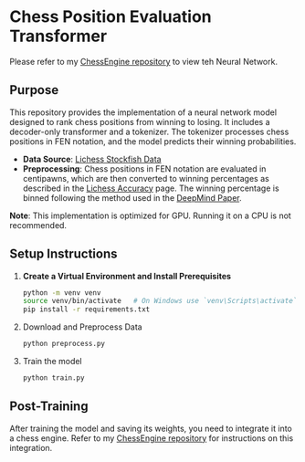 # Chess Position Evaluation Transformer

Please refer to my [ChessEngine repository](https://github.com/andr3wV/ChessEngine) to view teh Neural Network. 

## Purpose

This repository provides the implementation of a neural network model designed to rank chess positions from winning to losing. It includes a decoder-only transformer and a tokenizer. The tokenizer processes chess positions in FEN notation, and the model predicts their winning probabilities.

- **Data Source**: [Lichess Stockfish Data](https://huggingface.co/datasets/mauricett/lichess_sf)
- **Preprocessing**: Chess positions in FEN notation are evaluated in centipawns, which are then converted to winning percentages as described in the [Lichess Accuracy](https://lichess.org/page/accuracy) page. The winning percentage is binned following the method used in the [DeepMind Paper](https://arxiv.org/abs/2402.04494).

**Note**: This implementation is optimized for GPU. Running it on a CPU is not recommended.

## Setup Instructions

1. **Create a Virtual Environment and Install Prerequisites**

   ```sh
   python -m venv venv
   source venv/bin/activate   # On Windows use `venv\Scripts\activate`
   pip install -r requirements.txt

2. Download and Preprocess Data
    ```sh
    python preprocess.py

3. Train the model
    ```sh
    python train.py

## Post-Training
After training the model and saving its weights, you need to integrate it into a chess engine. Refer to my [ChessEngine repository](https://github.com/andr3wV/ChessEngine) for instructions on this integration.
